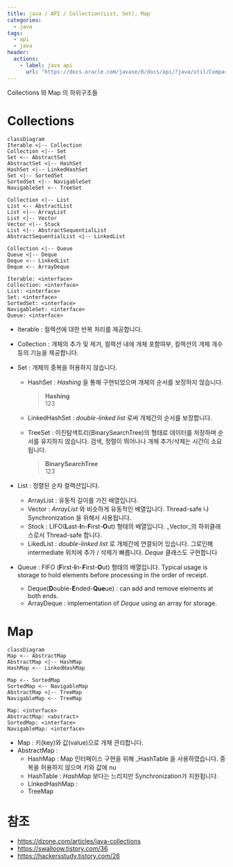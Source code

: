 ```yaml
---
title: java / API / Collection(List, Set), Map
categories: 
  - java
tags: 
  - api
  - java
header:  
  actions:
    - label: java api
      url: "https://docs.oracle.com/javase/8/docs/api/?java/util/Comparator.html"
---
```

Collections 와 Map 의 하위구조들

# Collections
```mermaid
classDiagram
Iterable <|-- Collection
Collection <|-- Set
Set <-- AbstractSet
AbstractSet <|-- HashSet
HashSet <|-- LinkedHashSet
Set <|-- SortedSet
SortedSet <|-- NavigableSet
NavigableSet <-- TreeSet

Collection <|-- List
List <-- AbstractList
List <|-- ArrayList
List <|-- Vector
Vector <|-- Stack
List <|-- AbstractSequentialList
AbstractSequentialList <|-- LinkedList

Collection <|-- Queue
Queue <|-- Deque
Deque <-- LinkedList
Deque <-- ArrayDeque

Iterable: <interface>
Collection: <interface>
List: <interface>
Set: <interface>
SortedSet: <interface>
NavigableSet: <interface>
Queue: <interface>
```
- Iterable : 컬렉션에 대한 반복 처리를 제공합니다.
- Collection :  개체의 추가 및 제거, 컬렉션 내에 개체 포함여부, 컬렉션의 개체 개수 등의 기능을 제공합니다.
- Set : 개체의 중복을 허용하지 않습니다.
	- HashSet : _Hashing_ 을 통해 구현되었으며 개체의 순서를 보장하지 않습니다.
		> **Hashing**  
		> 123
		
	- LinkedHashSet : _double-linked list_ 로써 개체간의 순서를 보장합니다.
	- TreeSet :  이진탐색트리(BinarySearchTree)의 형태로 데이터를 저장하며 순서를 유지하지 않습니다. 검색, 정렬이 뛰어나나 개체 추가/삭제는 시간이 소요됩니다.
		> **BinarySearchTree**  
		> 123
		
- List : 정렬된 순차 컬랙션입니다.
	- ArrayList : 유동적 길이를 가진 배열입니다.
	- Vector : _ArrayList_ 와 비슷하게 유동적인 배열입니다. Thread-safe 나 Synchronization 을 위해서 사용됩니다.
	- Stock : LIFO(**L**ast-**I**n-**F**irst-**O**ut) 형태의 배열입니다. _Vector_의 하위클래스로서 Thread-safe 합니다.
	- LikedList : _double-linked list_ 로 개체간에 연결되어 있습니다.  그로인해 intermediate 위치에 추가 / 삭제가 빠릅니다. _Deque_ 클래스도 구현합니다
- Queue : FIFO (**F**irst-**I**n-**F**irst-**O**ut) 형태의 배열입니다. Typical usage is storage to hold elements before processing in the order of receipt.
	- Deque(**D**ouble-**E**nded-**Que**ue) :  can add and remove elements at both ends.
	- ArrayDeque : implementation of  _Deque_  using an array for storage.



# Map
```mermaid
classDiagram
Map <-- AbstractMap
AbstractMap <|-- HashMap
HashMap <-- LinkedHashMap

Map <-- SortedMap
SortedMap <-- NavigableMap
AbstractMap <|-- TreeMap
NavigableMap <-- TreeMap

Map: <interface>
AbstractMap: <abstract>
SortedMap: <interface>
NavigableMap: <interface>
```
- Map : 키(key)와 값(value)으로 개채 관리합니다.
- AbstractMap :
	- HashMap : Map 인터페이스 구현을 위해 _HashTable 을 사용하였습니다. 중복을 허용하지 않으며 키와 값에 nu
	- HashTable :  _HashMap_ 보다는 느리지만 Synchronization가 지원됩니다.
	- LinkedHashMap :
	- TreeMap


# 참조
- https://dzone.com/articles/java-collections
- https://swalloow.tistory.com/36
- https://hackersstudy.tistory.com/26
<!--stackedit_data:
eyJoaXN0b3J5IjpbMTI3ODYxMjU5MywtNjU0NDkyMjIxLC0xMz
AwNTY4MzExLDE0MTYwMTk0NjksMTAzMzkzNjg0OSwxNzAyNjkz
MjI1LC0xMDAyNzA4Nzc2LDY1OTkyODE1OCwxNjU3NDM5NTM2LD
E1MDA4MzIyMDUsLTgyMTQzMDYzMywxNDkxNTcwMTg0LDEyOTAz
NDM3NjQsMzMwNjM0NDI4XX0=
-->